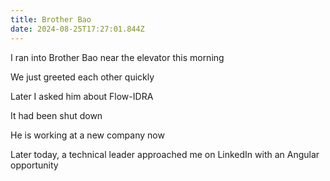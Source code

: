 ```yaml
---
title: Brother Bao
date: 2024-08-25T17:27:01.844Z
---
```


I ran into Brother Bao near the elevator this morning

We just greeted each other quickly

Later I asked him about Flow-IDRA

It had been shut down

He is working at a new company now

Later today, a technical leader approached me on LinkedIn with an Angular opportunity

